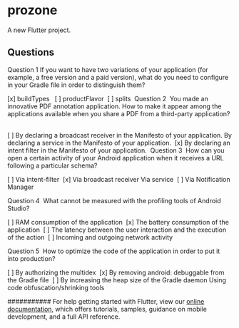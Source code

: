 # prozone

A new Flutter project.

## Questions

Question 1
If you want to have two variations of your application (for example, a free version and a paid version), what do you need to configure in your Gradle file in order to distinguish them? &nbsp;

[x] buildTypes &nbsp;
[ ] productFlavor&nbsp;
[ ] splits&nbsp;
Question 2&nbsp;
You made an innovative PDF annotation application. How to make it appear among the applications available when you share a PDF from a third-party application? &nbsp;

[ ] By declaring a broadcast receiver in the Manifesto of your application. By declaring a service in the Manifesto of your application.&nbsp;
[x] By declaring an intent filter in the Manifesto of your application.&nbsp;
Question 3&nbsp;
How can you open a certain activity of your Android application when it receives a URL following a particular schema?&nbsp;

[ ] Via intent-filter&nbsp;
[x] Via broadcast receiver Via service&nbsp;
[ ] Via Notification Manager&nbsp;

Question 4&nbsp;
What cannot be measured with the profiling tools of Android Studio?&nbsp;

[ ] RAM consumption of the application&nbsp;
[x] The battery consumption of the application&nbsp;
[ ] The latency between the user interaction and the execution of the action&nbsp;
[ ] Incoming and outgoing network activity&nbsp;

Question 5&nbsp;
How to optimize the code of the application in order to put it into production?&nbsp;

[ ] By authorizing the multidex&nbsp;
[x] By removing android: debuggable from the Gradle file&nbsp;
[ ] By increasing the heap size of the Gradle daemon Using code obfuscation/shrinking tools&nbsp;

###########
For help getting started with Flutter, view our
[online documentation](https://flutter.dev/docs), which offers tutorials,
samples, guidance on mobile development, and a full API reference.
